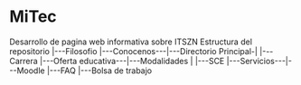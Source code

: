 # MiTec
Desarrollo de pagina web informativa sobre ITSZN
Estructura del repositorio
                          |---Filosofio
          |---Conocenos---|---Directorio
Principal-|                      |---Carrera
          |---Oferta educativa---|---Modalidades
          |               |---SCE
          |---Servicios---|---Moodle
          |---FAQ         |---Bolsa de trabajo
